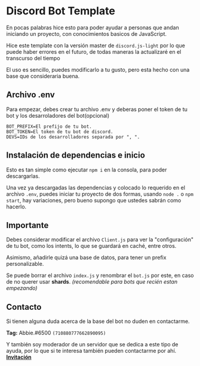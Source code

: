 # Discord Bot Template
En pocas palabras hice esto para poder ayudar a personas que andan iniciando un proyecto, con conocimientos basicos de JavaScript.

Hice este template con la versión master de `discord.js-light` por lo que puede haber errores en el futuro, de todas maneras la actualizaré en el transcurso del tiempo

El uso es sencillo, puedes modificarlo a tu gusto, pero esta hecho con una base que consideraria buena.

## Archivo .env
Para empezar, debes crear tu archivo .env y deberas poner el token de tu bot y los desarroladores del bot(opcional)
```
BOT_PREFIX=El prefijo de tu bot.
BOT_TOKEN=El token de tu bot de discord.
DEVS=IDs de los desarrolladores separada por ", ".
```

## Instalación de dependencias e inicio
Esto es tan simple como ejecutar `npm i` en la consola, para poder descargarlas.

Una vez ya descargadas las dependencias y colocado lo requerido en el archivo `.env`, puedes iniciar tu proyecto de dos formas, usando `node .` o `npm start`, hay variaciones, pero bueno supongo que ustedes sabrán como hacerlo.

## Importante
Debes considerar modificar el archivo `Client.js` para ver la "configuración" de tu bot, como los intents, lo que se guardará en caché, entre otros.

Asimismo, añadirle quizá una base de datos, para tener un prefix personalizable.

Se puede borrar el archivo `index.js` y renombrar el `bot.js` por este, en caso de no querer usar **shards**. *(recomendable para bots que recién estan empezando)*

## Contacto
Si tienen alguna duda acerca de la base del bot no duden en contactarme.

**Tag:** Abbie.#6500 `(710880777662890095)`

Y también soy moderador de un servidor que se dedica a este tipo de ayuda, por lo que si te interesa también pueden contactarme por ahí. **[Invitación](https://discord.gg/g6ssSmK)**
